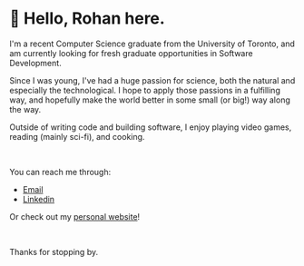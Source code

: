 # 👋 Hello, Rohan here.

I'm a recent Computer Science graduate from the University of Toronto, and am currently looking for fresh graduate opportunities in Software Development.

Since I was young, I've had a huge passion for science, both the natural and especially the technological. I hope to apply those passions in a fulfilling way, and hopefully make the world better in some small (or big!) way along the way.

Outside of writing code and building software, I enjoy playing video games, reading (mainly sci-fi), and cooking.

<br>


You can reach me through:
- [Email](rohansahgal@hotmail.com)
- [Linkedin](https://www.linkedin.com/in/rohan-sahgal/)

Or check out my [personal website](https://rohan-sahgal.github.io)!

<br>

Thanks for stopping by.

<!---
rohan-sahgal/rohan-sahgal is a ✨ special ✨ repository because its `README.md` (this file) appears on your GitHub profile.
You can click the Preview link to take a look at your changes.
--->
